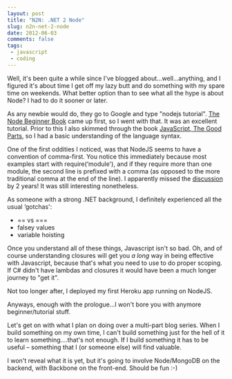 ```yaml
---
layout: post
title: "N2N: .NET 2 Node"
slug: n2n-net-2-node
date: 2012-06-03
comments: false
tags:
 - javascript
 - coding
---
```


Well, it's been quite a while since I've blogged about...well...anything, and I figured it's about time I get off my lazy butt and do something with my spare time on weekends.  What better option than to see what all the hype is about Node?  I had to do it sooner or later.

As any newbie would do, they go to Google and type "nodejs tutorial". [The Node Beginner Book](http://www.nodebeginner.org/) came up first, so I went with that.  It was an excellent tutorial.  Prior to this I also skimmed through the book [JavaScript, The Good Parts](http://www.amazon.com/JavaScript-Good-Parts-Douglas-Crockford/dp/0596517742), so I had a basic understanding of the language syntax.

One of the first oddities I noticed, was that NodeJS seems to have a convention of comma-first.  You notice this immediately because most examples start with require(‘module'), and if they require more than one module, the second line is prefixed with a comma (as opposed to the more traditional comma at the end of the line).  I apparently missed the [discussion](https://gist.github.com/357981) by 2 years!  It was still interesting nonetheless.

As someone with a strong .NET background, I definitely experienced all the usual ‘gotchas':

* == vs ===
* falsey values
* variable hoisting

Once you understand all of these things, Javascript isn't so bad.  Oh, and of course understanding closures will get you *a long* way in being effective with Javascript, because that's what you need to use to do proper scoping.  If C# didn't have lambdas and closures it would have been a much longer journey to "get it". 

Not too longer after, I deployed my first Heroku app running on NodeJS.

Anyways, enough with the prologue...I won't bore you with anymore beginner/tutorial stuff.

Let's get on with what I plan on doing over a multi-part blog series. When I build something on my own time, I can't build something just for the hell of it to learn something....that's not enough.  If I build something it has to be useful – something that I (or someone else) will find valuable.

I won't reveal what it is yet, but it's going to involve Node/MongoDB on the backend, with Backbone on the front-end.  Should be fun :-)
